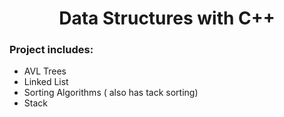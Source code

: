 <div align="center">
<h1> Data Structures with C++</h1>
</div>
<h3>Project includes: </h2>

 - AVL Trees
 - Linked List
 -  Sorting Algorithms ( also has tack sorting)
 -  Stack
 
